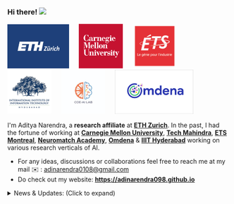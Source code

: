 ### Hi there! <img src="https://raw.githubusercontent.com/MartinHeinz/MartinHeinz/master/wave.gif" width="25">


<p float="center">
  <img src="https://github.com/AdiNarendra98/AdiNarendra98/blob/main/ss/eth1.png"  width="140" height="100"/>
  &emsp;
  <img src="https://github.com/AdiNarendra98/AdiNarendra98/blob/main/ss/cmu%20logo.jpg"  width="100"/>
  &emsp;
  <img src="https://github.com/AdiNarendra98/AdiNarendra98/blob/main/ss/ets.png"  width="100"/>
  &emsp;
  <img src="https://github.com/AdiNarendra98/AdiNarendra98/blob/main/ss/iiithyd.png"  width="100"/>
  &emsp;
  <img src="https://github.com/AdiNarendra98/AdiNarendra98/blob/main/ss/coe%20ai%20logo.jpg"  width="100"/>
  &emsp;
  <img src="https://github.com/AdiNarendra98/AdiNarendra98/blob/main/ss/omdena.png"  height="100"/>
  &emsp;
</p>


I'm Aditya Narendra, a **research affiliate** at [**ETH Zurich**](https://ethz.ch). In the past, I had the fortune of working at [**Carnegie Mellon University**](https://www.cmu.edu),  [**Tech Mahindra**](http://www.coeaibbsr.in), [**ETS Montreal**](https://www.etsmtl.ca/en/home), [**Neuromatch Academy**](https://academy.neuromatch.io/about), [**Omdena**](https://omdena.com) & [**IIIT Hyderabad**](https://www.iiit.ac.in) working on various research verticals of AI.
     
- For any ideas, discussions or collaborations feel free to reach me at my mail ✉️ : adinarendra0108@gmail.com
- Do check out my website: **https://adinarendra098.github.io**



<details>
<summary>News & Updates: (Click to expand)</summary>

<p>
<div style="width:100%;overflow-y:scroll; height:230px;">
<ul id="news">

 <li><strong>Dec 2022:</strong> Won 1st Prize at <a href="https://drive.google.com/drive/folders/15SIo-fezzleG8Jr0S-EO1vTzByNwvklZ?usp=share_link">  <b>Smart Odisha Hackathon</b></a> 🌳.</li>
 
<li><strong>Dec 2022:</strong> Started working as a Research Collaborator at <a href="https://ethz.ch/en.html" target="_blank">  <b>ETH Zürich</b></a> 🌳.</li>

 <li><strong>Dec 2022:</strong> Our works <a href="https://drive.google.com/file/d/1cfBdxD8CGsiC3ga9HMAgUP1Czzb1fLhY/view?usp=sharing"target="_blank">
<b>MoSwasthya</b></a> and <a href="https://github.com/AdiNarendra98/MoSwasthya-SmartOdishaHackathon-22"> <b>Tech Saplings</b></a> won <b>1st prize 🏆 worth $4,500</b> at <a href="https://www.hackerearth.com/challenges/hackathon/smart-odisha-hackathon-2022/" target="_blank"><b>Smart Odisha Hackathon 2022</b></a>. </li>

 <li><strong>Nov 2022:</strong> Joined <a href="https://cordai.org/" target="_blank"> <b>Cord.ai</b></a> as a Research Collaborator for a <a href="https://agricoop.nic.in/en"><b>MoAFW(Govt. of India)</b></a> project 🌾</li>

 <li><strong>Aug 2022:</strong> Started working as a International Research Intern at <a
                                    href="https://www.cmu.edu/" target="_blank">
                                    <b>Carnegie Mellon University</b></a> 🧠 .</li>


 <li><strong>Aug 2022:</strong>Won <b>2nd prize worth USD $250</b> at the <a
href="https://event.fourwaves.com/dlmi2022/pages" target="_blank"><b>Hugging Face
                                    Gradio NYC Hackathon</b></a> 🥈.

<li><strong>July 2022:</strong> Selected for attending <a
 href="https://event.fourwaves.com/dlmi2022/pages" target="_blank"> <b>2022 Summer School on Deep Learning for Medical Imaging(3rd Edition)</b></a> at <a href="https://www.etsmtl.ca/" target="_blank"> <b>ETS Montreal</b></a>. See you there 👋🏼 </a>.


 <li><strong>July 2021:</strong> Selected as a participant at <a href="http://cvit.iiit.ac.in/summerschool2021/"><b>5th Summer School on AI</a> with  focus on Computer Vision</b> at <a href="https://www.iiit.ac.in/"><b>IIT Hyderabad</b></a>. See you there ☀️</a>

 <li><strong>May 2021:</strong> Graduated from <a href="https://www.cet.edu.in/teqip.php" target="_blank"> <b>OUTR</b></a> 🎓 </a>.

 <li><strong>Apr 2021:</strong> Nominated for "<b>Best Undegraduate Thesis Award 2023</b>" at <a href="https://www.cet.edu.in/teqip.php" target="_blank"><b>OUTR</b></a> 📄 </a>.
 


</ul>
</div>
</p>
      
</details>
  












